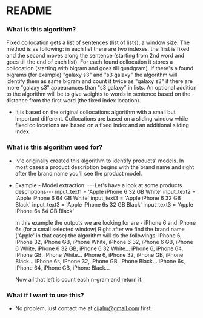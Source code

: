 # README #

### What is this algorithm? ###
Fixed collocation gets a list of sentences (list of lists), a window size. The method is as following:
in each list there are two indexes, the first is fixed and the second moves along the sentence (starting from 2nd
word and goes till the end of each list). For each found collocation it stores a collocation (starting with bigram
and goes till quadgram). If there's a found bigrams (for example) "galaxy s3" and "s3 galaxy" the algorithm will
identify them as same bigram and count it twice as "galaxy s3" if there are more "galaxy s3" appearances than
"s3 galaxy" in lists. An optional addition to the algorithm will be to give weights to words in sentence based
on the distance from the first word (the fixed index location).

* It is based on the original collocations algorithm with a small but important different. Collocations are based on a sliding window while fixed collocations are based on a 
fixed index and an additional sliding index. 

### What is this algorithm used for? ###
* Iv'e originally created this algorithm to identify products' models. In most cases a product description begins with the brand name and right after the brand name you'll see
the product model.

* Example - Model extraction:
	---Let's have a look at some products descriptions---
	input_text1 = 'Apple iPhone 6 32 GB White'
	input_text2 = 'Apple iPhone 6 64 GB White'
	input_text3 = 'Apple iPhone 6 32 GB Black'
	input_text3 = 'Apple iPhone 6s 32 GB Black'
	input_text3 = 'Apple iPhone 6s 64 GB Black'
	
	In this example the outputs we are looking for are - iPhone 6 and iPhone 6s (for a small selected window)
	Right after we find the brand name ('Apple' in that case) the algorithm will do the followings:
		iPhone 6, iPhone 32, iPhone GB, iPhone White, iPhone 6 32, iPhone 6 GB, iPhone 6 White, iPhone 6 32 GB, iPhone 6 32 White...
		iPhone 6, iPhone 64, iPhone GB, iPhone White...
		iPhone 6, iPhone 32, iPhone GB, iPhone Black...
		iPhone 6s, iPhone 32, iPhone GB, iPhone Black...
		iPhone 6s, iPhone 64, iPhone GB, iPhone Black...
		
	Now all that left is count each n-gram and return it.
		
### What if I want to use this? ###

* No problem, just contact me at cijalm@gmail.com first.